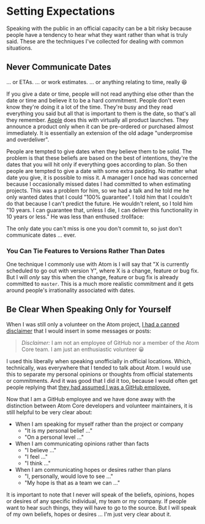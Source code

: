 # Setting Expectations

Speaking with the public in an official capacity can be a bit risky because people have a tendency to hear what they want rather than what is truly said. These are the techniques I've collected for dealing with common situations.

## Never Communicate Dates

... or ETAs. ... or work estimates. ... or anything relating to time, really :laughing:

If you give a date or time, people will not read anything else other than the date or time and believe it to be a hard commitment. People don't even know they're doing it a lot of the time. They're busy and they read everything you said but all that is important to them is the date, so that's all they remember. [Apple](http://www.apple.com) does this with virtually all product launches. They announce a product only when it can be pre-ordered or purchased almost immediately. It is essentially an extension of the old adage "underpromise and overdeliver".

People are tempted to give dates when they believe them to be solid. The problem is that these beliefs are based on the best of intentions, they're the dates that you will hit only if everything goes according to plan. So then people are tempted to give a date with some extra padding. No matter what date you give, it is possible to miss it. A manager I once had was concerned because I occasionally missed dates I had committed to when estimating projects. This was a problem for him, so we had a talk and he told me he only wanted dates that I could "100% guarantee". I told him that I couldn't do that because I can't predict the future. He wouldn't relent, so I told him "10 years. I can guarantee that, unless I die, I can deliver this functionality in 10 years or less." He was less than enthused :trollface:

The only date you can't miss is one you don't commit to, so just don't communicate dates ... ever.

### You Can Tie Features to Versions Rather Than Dates

One technique I commonly use with Atom is I will say that "X is currently scheduled to go out with version Y", where X is a change, feature or bug fix. But I will _only_ say this when the change, feature or bug fix is already committed to `master`. This is a much more realistic commitment and it gets around people's irrationality associated with dates.

## Be Clear When Speaking Only for Yourself

When I was still only a volunteer on the Atom project, [I had a canned disclaimer](https://discuss.atom.io/t/why-is-atom-so-slow/11376/13?u=leedohm) that I would insert in some messages or posts:

> _Disclaimer:_ I am not an employee of GitHub nor a member of the Atom Core team. I am just an enthusiastic volunteer :grinning:

I used this liberally when speaking unofficially in official locations. Which, technically, was everywhere that I tended to talk about Atom. I would use this to separate my personal opinions or thoughts from official statements or commitments. And it was good that I did it too, because I would often get people replying that [they had assumed I was a GitHub employee.](https://discuss.atom.io/t/tabulators-are-not-aligned-correctly/6182/8?u=leedohm)

Now that I am a GitHub employee and we have done away with the distinction between Atom Core developers and volunteer maintainers, it is still helpful to be very clear about:

* When I am speaking for myself rather than the project or company
    * "It is my personal belief ..."
    * "On a personal level ..."
* When I am communicating opinions rather than facts
    * "I believe ..."
    * "I feel ..."
    * "I think ..."
* When I am communicating hopes or desires rather than plans
    * "I, personally, would love to see ..."
    * "My hope is that as a team we can ..."

It is important to note that I never will speak of the beliefs, opinions, hopes or desires of any specific individual, my team or my company. If people want to hear such things, they will have to go to the source. But I will speak of my own beliefs, hopes or desires ... I'm just very clear about it.
